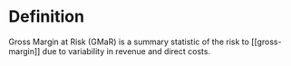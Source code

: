 # Definition
Gross Margin at Risk (GMaR) is a summary statistic of the risk to [[gross-margin]] due to variability in revenue and direct costs.


